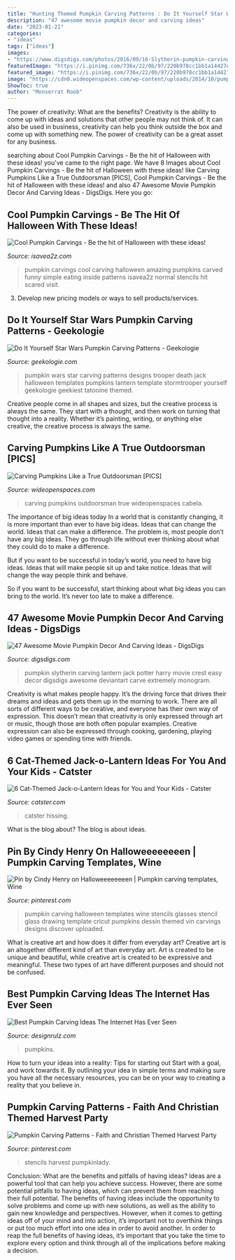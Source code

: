 ```yaml
---
title: "Hunting Themed Pumpkin Carving Patterns : Do It Yourself Star Wars Pumpkin Carving Patterns"
description: "47 awesome movie pumpkin decor and carving ideas"
date: "2023-01-21"
categories:
- "ideas"
tags: ["ideas"]
images:
- "https://www.digsdigs.com/photos/2016/09/16-Slytherin-pumpkin-carving.jpg"
featuredImage: "https://i.pinimg.com/736x/22/0b/97/220b978cc1bb1a14427e5c5d70e3c2d4--halloween-pumpkin-carvings-halloween-pumpkins.jpg"
featured_image: "https://i.pinimg.com/736x/22/0b/97/220b978cc1bb1a14427e5c5d70e3c2d4--halloween-pumpkin-carvings-halloween-pumpkins.jpg"
image: "https://cdn0.wideopenspaces.com/wp-content/uploads/2014/10/pumpkincarvings_featureimage.jpg"
ShowToc: true
author: "Monserrat Roob"
---
```



The power of creativity: What are the benefits?
Creativity is the ability to come up with ideas and solutions that other people may not think of. It can also be used in business, creativity can help you think outside the box and come up with something new. The power of creativity can be a great asset for any business.

	

		
searching about Cool Pumpkin Carvings - Be the hit of Halloween with these ideas! you've came to the right page. We have 8 Images about Cool Pumpkin Carvings - Be the hit of Halloween with these ideas! like Carving Pumpkins Like a True Outdoorsman [PICS], Cool Pumpkin Carvings - Be the hit of Halloween with these ideas! and also 47 Awesome Movie Pumpkin Decor And Carving Ideas - DigsDigs. Here you go:
		
    
## Cool Pumpkin Carvings - Be The Hit Of Halloween With These Ideas!

<img loading=lazy src="https://www.isavea2z.com/wp-content/uploads/2013/10/cool-pumpkin-carvings.jpg" onerror="this.onerror=null;this.src='https://tse1.mm.bing.net/th?id=OIP.ks7kydSG2jaRpdzwUuFOeAHaKl&amp;pid=15.1';" alt="Cool Pumpkin Carvings - Be the hit of Halloween with these ideas!">

_Source: isavea2z.com_

>pumpkin carvings cool carving halloween amazing pumpkins carved funny simple eating inside patterns isavea2z normal stencils hit scared visit. 

	

3. Develop new pricing models or ways to sell products/services.

    
## Do It Yourself Star Wars Pumpkin Carving Patterns - Geekologie

<img loading=lazy src="http://geekologie.com/2016/10/20/star-wars-pumpkin-patterns-9.jpg" onerror="this.onerror=null;this.src='https://tse4.mm.bing.net/th?id=OIP.OmeENUjqICeVWC0pzyvKmgHaGL&amp;pid=15.1';" alt="Do It Yourself Star Wars Pumpkin Carving Patterns - Geekologie">

_Source: geekologie.com_

>pumpkin wars star carving patterns designs trooper death jack halloween templates pumpkins lantern template stormtrooper yourself geekologie geekiest tatooine themed. 

	

Creative people come in all shapes and sizes, but the creative process is always the same. They start with a thought, and then work on turning that thought into a reality. Whether it’s painting, writing, or anything else creative, the creative process is always the same.

    
## Carving Pumpkins Like A True Outdoorsman [PICS]

<img loading=lazy src="https://cdn0.wideopenspaces.com/wp-content/uploads/2014/10/pumpkincarvings_featureimage.jpg" onerror="this.onerror=null;this.src='https://tse2.mm.bing.net/th?id=OIP.TFyo1K3LI45KTqqmObHQaQHaD-&amp;pid=15.1';" alt="Carving Pumpkins Like a True Outdoorsman [PICS]">

_Source: wideopenspaces.com_

>carving pumpkins outdoorsman true wideopenspaces cabela. 

	

The importance of big ideas today
In a world that is constantly changing, it is more important than ever to have big ideas. Ideas that can change the world. Ideas that can make a difference.
The problem is, most people don’t have any big ideas. They go through life without ever thinking about what they could do to make a difference.

But if you want to be successful in today’s world, you need to have big ideas. Ideas that will make people sit up and take notice. Ideas that will change the way people think and behave.

So if you want to be successful, start thinking about what big ideas you can bring to the world. It’s never too late to make a difference.

    
## 47 Awesome Movie Pumpkin Decor And Carving Ideas - DigsDigs

<img loading=lazy src="https://www.digsdigs.com/photos/2016/09/16-Slytherin-pumpkin-carving.jpg" onerror="this.onerror=null;this.src='https://tse4.mm.bing.net/th?id=OIP.swDIXd0f7ouJOlPCK1mKpAHaJ4&amp;pid=15.1';" alt="47 Awesome Movie Pumpkin Decor And Carving Ideas - DigsDigs">

_Source: digsdigs.com_

>pumpkin slytherin carving lantern jack potter harry movie crest easy decor digsdigs awesome deviantart carve extremely monogram. 

	

Creativity is what makes people happy. It’s the driving force that drives their dreams and ideas and gets them up in the morning to work. There are all sorts of different ways to be creative, and everyone has their own way of expression. This doesn’t mean that creativity is only expressed through art or music, though those are both often popular examples. Creative expression can also be expressed through cooking, gardening, playing video games or spending time with friends.

    
## 6 Cat-Themed Jack-o-Lantern Ideas For You And Your Kids - Catster

<img loading=lazy src="https://www.catster.com/wp-content/uploads/2015/06/pumpkin-carving-04-sl.jpg" onerror="this.onerror=null;this.src='https://tse1.mm.bing.net/th?id=OIP.JDPdeut1vB1VJ7QLEiPzLwHaFj&amp;pid=15.1';" alt="6 Cat-Themed Jack-o-Lantern Ideas for You and Your Kids - Catster">

_Source: catster.com_

>catster hissing. 

	

What is the blog about?
The blog is about ideas.

    
## Pin By Cindy Henry On Halloweeeeeeeen | Pumpkin Carving Templates, Wine

<img loading=lazy src="https://i.pinimg.com/736x/22/0b/97/220b978cc1bb1a14427e5c5d70e3c2d4--halloween-pumpkin-carvings-halloween-pumpkins.jpg" onerror="this.onerror=null;this.src='https://tse1.mm.bing.net/th?id=OIP.bHw3qOpKZD-f7JJMsgWF9gHaJl&amp;pid=15.1';" alt="Pin by Cindy Henry on Halloweeeeeeeen | Pumpkin carving templates, Wine">

_Source: pinterest.com_

>pumpkin carving halloween templates wine stencils glasses stencil glass drawing template cricut pumpkins dessin themed vin carvings designs discover uploaded. 

	

What is creative art and how does it differ from everyday art?
Creative art is an altogether different kind of art than everyday art. Art is created to be unique and beautiful, while creative art is created to be expressive and meaningful. These two types of art have different purposes and should not be confused.

    
## Best Pumpkin Carving Ideas The Internet Has Ever Seen

<img loading=lazy src="https://cdn.designrulz.com/wp-content/uploads/2017/10/butterfly-Halloween-Pumpkin.jpg" onerror="this.onerror=null;this.src='https://tse4.mm.bing.net/th?id=OIP.ednAYrND8dzehsqDxFXqXgHaHa&amp;pid=15.1';" alt="Best Pumpkin Carving Ideas The Internet Has Ever Seen">

_Source: designrulz.com_

>pumpkins. 

	

How to turn your ideas into a reality: Tips for starting out
Start with a goal, and work towards it. By outlining your idea in simple terms and making sure you have all the necessary resources, you can be on your way to creating a reality that you believe in.

    
## Pumpkin Carving Patterns - Faith And Christian Themed Harvest Party

<img loading=lazy src="https://i.pinimg.com/originals/30/1a/09/301a09fd0a49d3580571051f5e8f211b.jpg" onerror="this.onerror=null;this.src='https://tse3.mm.bing.net/th?id=OIP.OuLg6JDpU-MJsEtLg57bxAHaD4&amp;pid=15.1';" alt="Pumpkin Carving Patterns - Faith and Christian Themed Harvest Party">

_Source: pinterest.com_

>stencils harvest pumpkinlady. 

	

Conclusion: What are the benefits and pitfalls of having ideas?
Ideas are a powerful tool that can help you achieve success. However, there are some potential pitfalls to having ideas, which can prevent them from reaching their full potential. The benefits of having ideas include the opportunity to solve problems and come up with new solutions, as well as the ability to gain new knowledge and perspectives. However, when it comes to getting ideas off of your mind and into action, it’s important not to overthink things or put too much effort into one idea in order to avoid another. In order to reap the full benefits of having ideas, it’s important that you take the time to explore every option and think through all of the implications before making a decision.

